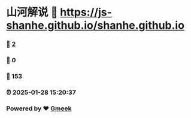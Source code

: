 # 山河解说 :link: https://js-shanhe.github.io/shanhe.github.io 
### :page_facing_up: [2](https://js-shanhe.github.io/shanhe.github.io/tag.html) 
### :speech_balloon: 0 
### :hibiscus: 153 
### :alarm_clock: 2025-01-28 15:20:37 
### Powered by :heart: [Gmeek](https://github.com/Meekdai/Gmeek)
